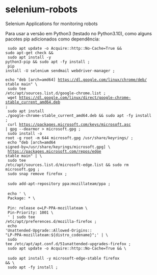 # selenium-robots
Selenium Applications for monitoring robots

Para usar a versão em Python3 (testado no Python3.10), como alguns pacotes pip adicionados como dependência:

<code> sudo apt update -o Acquire::http::No-Cache=True && sudo apt-get check && </code></br>
<code>     sudo apt install -y python3-pip && sudo apt -fy install ; </code></br>
<code> pip install -U selenium sendmail webdriver-manager ; </code></br>
<code> echo "deb [arch=amd64] https://dl.google.com/linux/chrome/deb/ stable main" \\ </code></br>
<code>     sudo tee /etc/apt/sources.list.d/google-chrome.list ; </code></br>
<code> wget https://dl.google.com/linux/direct/google-chrome-stable_current_amd64.deb ; </code></br>
<code> sudo apt install ./google-chrome-stable_current_amd64.deb && sudo apt -fy install ; </code></br>
<code> curl https://packages.microsoft.com/keys/microsoft.asc | gpg --dearmor > microsoft.gpg ; </code></br>
<code> sudo install -o root -g root -m 644 microsoft.gpg /usr/share/keyrings/ ; </code></br>
<code> echo "deb [arch=amd64 signed-by=/usr/share/keyrings/microsoft.gpg] \\ </code></br>
<code>     https://packages.microsoft.com/repos/edge stable main" | \\ </code></br>
<code>     sudo tee /etc/apt/sources.list.d/microsoft-edge.list && sudo rm microsoft.gpg ; </code></br>
<code> sudo snap remove firefox ; </code></br>
<code> sudo add-apt-repository ppa:mozillateam/ppa ; </code></br>
<code> echo ' \\ </code></br>
<code>     Package: * \\ </code></br>
<code>     Pin: release o=LP-PPA-mozillateam \\ </code></br>
<code>     Pin-Priority: 1001 \\ </code></br>
<code>     ' | sudo tee /etc/apt/preferences.d/mozilla-firefox ; </code></br>
<code> echo 'Unattended-Upgrade::Allowed-Origins:: "LP-PPA-mozillateam:${distro_codename}";' | \\ </code></br>
<code>     sudo tee /etc/apt/apt.conf.d/51unattended-upgrades-firefox ; </code></br>
<code> sudo apt update -o Acquire::http::No-Cache=True && \\ </code></br>
<code>     sudo apt install -y microsoft-edge-stable firefox && \\ </code></br>
<code>     sudo apt -fy install ; </code></br>
